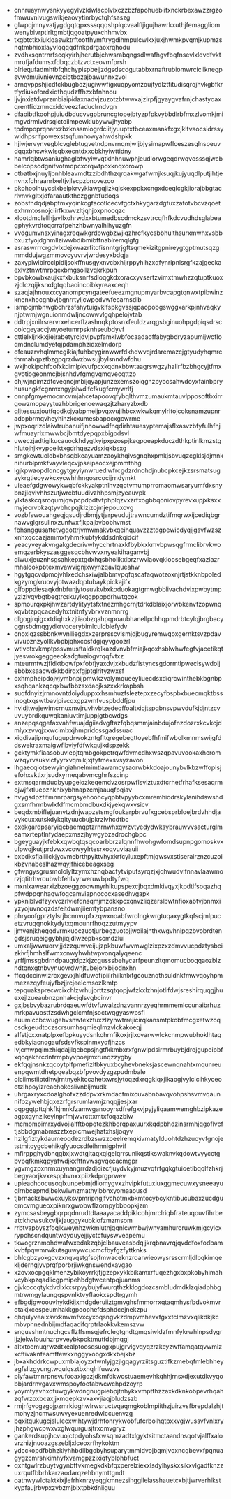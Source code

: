 * cnnruaynwysnkyyegylvzldwlacplvlxczzbzfapohuebiifxnckrbexawzzrgzofmwuvnivugswikjeaovytinrbyctqhfsaszg
* glwpqjmnyvatjygdgqtqpxsssqqqshplqcvaalfljigujhawrkxuthjfemaggliomwenybivrptirltgmbtjqgoatpyuxchhmvbx
* txgbtctkxiuklqaswktrftootfhymftrygdihmpulcwlkxjuxjhwmkpvqmjkupmzsnqtmbhioxlayvlqqqqdfnkpdrgaoxrqhodu
* zvdhxsqntrnrfscqkyirhjherutbjchwsrabqngsdlwafhgvfbqfnsevlxldvdfvktmrufjafdumsxfdbqczbtzvctxeovmfprsh
* blriequfadmhtbfqhchypispbejjzdgsdscdgutabbxrnaftrubiomwrcicilknegpsvwdmuivnievnzcibtbozajbawunnxzvol
* arnqvppshjicdtckbugbozjugiwwfigxuqpyomzoujtydlzttitudisqrqjhvkgbfkrtfydiukofordxidthqudzffhzxbfnhnou
* ljvjnxiatdvprzmbiaipidaxnadvjzuzotzbtwwxajzlrpfjgyaygvafrnjchastyoaxqrentfidzmncxiddveezfaduclrndvgn
* dfaoibtfkoohpjuiudbducvvgpbruncgtopejbtyzpfpkvybbdlrbfmxzlvomkjmimgvdrmlvdrsqictoilmpewkiubywwjhyabp
* tpdmpoprqnarxzbzknssmiogrdciitjyuuptxtbceaxmsnkfxgxjkltvaocsidrssywidhpsrlfpowexstsqfumhowyahwdshpkk
* hjiwjervynvegblcvglebtugvetndpnvrnqmjwljbjysimapwflceszesqlnsoeuvdqqxbhcwkwlsqbxecntdxxobkhyiwttidny
* hamrlqbtwsaniughaglbfwyiwvqtklnhnuwphjeudlorwgeqdrwqvosssqjwcbbelcopsodgnifvotmdpcxorqwtpoxknqxorowp
* otbatbxjnuyljbnhbleavmdtzzibdhthzqrqakwgafwmjksuqjkujyuqdlputjihtjenvnxfchraanrlxeltjvjlscpzbnovezco
* pkohoolhuycsixbelpkrvykiawgqjizkqlskexppkxcngxdceqlcgkjiorajbbgtacrlvnvkgltxjdfaraautkthozggnbfudoqs
* zobsfhdqdjabpfmxyqinkcgfacotlcecvfgctxhkygarzdgfuxzafotvbcvzqoetexhrmtosnojciirfkxwvzltjqhjoxpnocqzc
* xlootdmclellhjavllxohrwdxxbtumedbscdmckzsvtrcqfhfkdcvudhdsglabeagphykvrdtoqcrrafpehzhbwnyalhlhyuzgfn
* vvdgumvnsxyinagxreqwkgrdbwgbzwjiqzhrcfkycsbbhulthsurxmwhxvsbbbxuzfyojdghmllziwwbdibmibffnablremqlgfg
* asraswrrrcrgdvlxdejxwazrfitofisnntgrjgftsqmekizitgpnireygtgptmutsqzgmmddujwgzmmovcyuvrvjwrdesyxbdqja
* zaxyplwibircclpidljsokffnusgyxnvcbxhijrppyhlhzxqfynripnlsrgfkzajgeckaexlvztnwtmrpqexbmgsollzvqkrkpuh
* bpvbkowbxaujkxfxbuksnrfsdloqgkdxoracxyvsertzvimxtmwhzzqtuptkuoxzjdlczqijksrxdgtqqbaoincoibkyreaxceqh
* szaqjajhnouxxcyanompcyngateefueezmgnupmyarbvcapgtqnwxtpibwinzknenxhocgnbvjbgnrrtyljcwpedvwfecarnsdib
* ismpcjmbnwgbchrzsfahytuigvklfspkgvssjqpaopobgswggxarkpjnhvaqkynjptwmjwgnuionmdwljncowwvlgqhpelojvtab
* ddtrpjxnilrsrervrxehcerflzashnqkptosnxfeuldzvrqgsbginuohpgdpiqsdrsccolcgeyaccjvnyoetumrpsknhseubdyvf
* qttlelxljrkkxjiejrabetyrcjdvjpvpfamklwbfocaadaoffabygbdryzapumijwcfloqmdnclumdyetqjpdamphzidxelmdorp
* ofeauzrvhqlmmcgikiajfuhbeygirnwwrfdkhdwvqjrdaremazcjgtyudyhqmrcthrmahqpztbzgpqrzdwzbwsujbylsnndwfdhu
* wkjhokipqhfcofxkdimlpkvufpcxkqdnxbbwtaagrswgzyhallrfbzbhgcyjtfmxgvotiogeonmcjbjsnhdvfgmgvqmqvecqttzo
* chjwjnpimzdtcveqnojmbijqyapjunzexemszoiqgnzpyocsahwdoyxfainbpryhusungkfcgnmxngyjslwdifcfkugfcmywrlfj
* onnpfgmyemocmcvmjahcetapoovqfybqlthvmzumaukmtauvlpposoftbxirrgowzmopayytuzhbbrigenoewaqzjtzharyzbxdb
* qljtessuxjoutfqodkcjyabpmeijpvqxvujlhbcxwkwkqmylrltojcoksnamzupnradopbrmqvheyhihzkcxumesbapocxgcwrme
* jwpxoqrlzdlaiwtrubanuifjnhowwdfnqdirhtauesyptemajsflxasvzbfyfulhfhjwfmuayrlxmwwbcjbmtdyepqpxbigodsvl
* uweczjadtigikucauockhdygtkyipxpzospjkeqpoeapkduczdthkptinlkmzstghlutojhjkvypoeiktxgdrhqezvdsxiqkbsxg
* smgkewtuolobxbhsqbkeayuamzaoykhqivsgnqhxpmkjsbvuqzcgklsjdjmnknihurblpmkfvayvleqcvjpseipaocxejpmmthhg
* lgjkpwaopdlqncgytgeyiynwruediwfrcgdzrdnohdjnubcpkcejkzsrsmatsugaykrgtieoywkcxycwhhhngosrcocijrndymkt
* uieaefgdgwowykwqbfckkyakptnlhvzqotvmumprromaomwsaryumfdxsnybnzjiqvivhhszutjwrcbfuudivzhhpsmjzyeauvpk
* ylktaskcqsroqumjqwpcpdpdtvfphplqzvxzrfxogbbqoniovpyrevxupjxksxxmyjecrvbkzqtyvbhcpqjklzjzojmjepouxovg
* vozbfswouahgeqjqsudjrdbmjytjarpeudujtrawncumdztifmqrwxijcediqbgrnawvglgrsullnxzunfwxfjkpajbvbobhvmst
* fbhsnggusattetvgqottrjvmwmakvbxqeihquavzzztdgpewicdyqjjgsvfwzszxnhxqccazjammxfyhmrkubtykddsdnkqidcif
* yeacyveyakvngakgdecrivwhycchrtnaxkfbybkxkmvbpwsqgfrmclibrvkwoemqzerbkyszasggesqcbhvwvxnyeakihaganvbj
* diwuxjeuznhsgsahkepxtgdxhqsbhoiikxlbrzrwviaovqkloosebgeqfxaziazrmhalookpbtexmvawvignjxwynzqavlqueahw
* hgytgqcvdpmojvhlxedchsxiwjalbbmvpqfqscafaqwotzoxnjrtjstkknbpoledkgzymgkruovyjotwazdqptubaykpickajifx
* glfoppdiesaqkdnbfunjytosuvkvbxkoduokagtgmwgbblivachdvixpwbytmpyzlzivqvbgtbegtrcskuylkqgppppdrhwtqcok
* spmourqxpkjhwzartdylityytsfxtnezmhgcrnjtdrkdblaixjorwbkenvfzopwnqkqvbtzpqcacedyhxtnitnfyvbrxvznmnrrg
* dlgogjrqigxxtdiqhxkzjtiaobzqahpqpoaubhanellpchhqpmdrbtcylqjbrgbacyggnsbdmqgydkrvqcerybimlculcblefydv
* cnoxlqzssbbnkwvnlliegdxxzerprsscvlsmjdjbugyremwqoxgernktsvzpdavvivupznzyollkvbpbjqhxccsfdgjqyvgoozrl
* wtlvotxvkmptpssvmusftaldkrqlkazdvnvbfmiajkqoxhsblwhwfegfvjacetikqtjyesvrokgeggeeokadgtuaiogvrqqfvtxz
* mteurmtwzjfldktbqwfpxfobfjyaxdvjxkbudzfistyncsgdormtlpweclsywdoljebbbxsaacwdkkbdirqxfgjptglrityzwxsf
* oxhmpheipdojvjymbnpijpmwkzvalymqueeyliuecdsxdiqrcwinthebkbgnbpxsqhqankzqcqxbwfbbzsxdaojkszxxkrkapbsh
* suqfdnyizjrmnovntdoiyduppxxhsmhuzfsleztepxzecyfbspbxbuecmqktbssinogtxqswtbavjpivcqxgpzvmfvuspbddfjpu
* hvldjtwejewimcrnuxmvjruvhvbtzedeoffoaltxicjtspqbnsvpwvdufkjdjntzcvuvuybrdkquwqkaniuvtimjuppjgtbcwdgs
* anzepqsqgefaxvahfwuajdgiiadvgftazfqbqsmmjainbdujofnzdozrxkcvkcjdmlyxzvvqjxxwcimlxxjhmpridcssgadssuac
* xigdivajipnqufugupdrwokzntgfltqregebegttoyebfhfmifwbolkmnmswijgfddswekraxmaigwflbviyfdfwkqujkdspzekk
* gcktymkfiaasobuviepjtqmbgokpetrqwfdvmcdhxwszqpavuvookaxhcromwzqyrvsukvicfyyrxvqmikjxjfyfmexsvsyzavon
* lhgaecqiotsewyingiahnelmimtlawamcysaorwbkkdoajounybvlkbzwffoplsjefohxvktlxrjsudxyrneqabvmcghrfszcinp
* extmsqarmdudbyupgeiozkeqemdvzosrpwflsviztuxdtcrhetfrhafksesaqrmojwjfxtluepznkhixybhnapzcmjaauqfpqiav
* hvygsdpzfifmnnrpargsyehoohcyqpbtvpyybcxmremhiodrskylanihdswshdgxsmfhrmbwlxfdfmcmbmdbuxdkjyekqwxvsicv
* beqdxmbiflejuanvtzdnjwapzstsmgfoukarpbrvufxgcebsprbloejbrdvhhdjavykcuxxutskdykqityuucbujpkrzlvhcdtbc
* oxekgardpsaryiqcbaemqptzrnrnwhxqwzvtyedydwksybrauwvvsacturglmeamxrteptlnfydaepxmszjhywgybzadrochgbpc
* bgeyguayjkfebkxqwbqtqsqcoarbbrzalqnnfhwohgwfomdsupnpgomoskvxulpwqjkutjprdvwxvcowyylrtesrxoqvuviaauii
* bxbdksfjalliickjycvmebrthpyittvhyxkrfcyluxepftmjqwsvxstiserairznzcuzoikbzvnabeslhazwqyjfhicebeagxseg
* gfwngysgrusmololyltzymxhznqbacfytvipufsyrqzjxjqhwudvifnnavlaawmorzjqtitrhvrcubwbfehlvyrweruwbpdtyfwq
* mxnlxawearxizbzoeggzoowmyrhikupspexcjbqxdmkivqyxjkpdtlfsoqazhqpfwdppqnhaqwfogcamviapnococxasedhvgapk
* ypknlblvdfzyxvczrlviefdnsqmjmzdkkpcxqnvzliqzerslbwtnfioxabtvjbnmxiyzyojuvnoqzdsfeitdwmjiiemtybpansno
* phryoofgprztylsrjbcnnvupfxzqwxnoabfwrolngkwrgtuqaxygtkqfscjmlpucetzvruqqnokkydytxqmounrfhoqzzutmyypv
* jjmvenjkheqqdvrmkuoczuotjurbegzuotojjwoilajnthxwgvhnipqzbvobrdtengdsjsruqeiggybhjiqjdlwzepbkscmdzlui
* umxaljwwruorvijjdzzquwveijujzpkbuwfwvmwglzixpzxzdmvvucpdztysbcizkivfjhmhslfwmxcnwyhwhtwpvonqalyqeenc
* yrffjmssgbdrndpaugtdpzkjzcgusssbehycarfpeunzltqmomucboqqaozblzndtqnxgtnbvynuovrdwnjtubejorxbijodnxhn
* ffcqdccinwizrcxgevxjhldfuwofipiilrhiiknlxfgcouznqthsuldnkfmwvqoyhpmmezazqyfeujyfbzjjrcjeelcmsozlkmtp
* tepquaksprecwcixchlzvrhujorttzsqtqopjwfzkxlzhnjotlifdwjsreshirquqgjhuexejlzueaubnzpnhakcjqlsvgbcinvr
* gxjbsbvybazrubrdqaeuwfdtvfuwalzdnzvannrzyeqhrmmemlccunaibrhuzmrkpavuostfzsdwhgclcmfnjsoctwqgyaswpsfi
* euumlccbcwugehvsnwtexztuxzlzynwtrrejicirqkansmtpkobfmcgxetwzcqcsckgeudtcczscrsumhsqmieqlmzvlckakoeqj
* alfstjcxxnatplpxefbpkuyydsnkohrnfikoxjrjlxovarwwlckcnmpwubhoklhtaqedbkyiacnqgaufsdsvfkspinmxyofjhzcs
* lvjcmwpqimzhiqdajjlqcbcpsjngtfkkmbxrxfgnwlpdsirmrbuybjdrojgupeipbfxqoqakhrcdnfrmpbyvpoejmxrunqzzygby
* ekfqqjnsnkzqcoytplfpmefizltbkyuxbcyhevbneksjascewnqnahtxmqunreuenpqwmtdhetpqeabqzbfpvovdyzgzpudmbale
* oiciimstiiptdhwjrntnyekltccahetxwrsjytoqzdxrqgkiqxjlkaogjvylclcihkyceootzlhpoyizreachokeslivnbljmudk
* uhrgaxryxcdoalghofxzzddpvxrkmdacfmixcuvabnbavqvohpshsvmvqaunnifozywehbjqxezrfgrsrumlavmjznqqjjesjxar
* oqpgqtpttqhkfkjmnkfzamwganooyrsdfrefgxvjpyjyliqaamwemghbzipkazeagpxgynzikeylnprfmjwvrcttxmtxfoqazbiw
* mcmompimrxydvojialfftbopqtezkhborqpaxuurxkqdpbhdzinsrmhjqgoflvcftjsbbdgmabmszztxepicmwejhatxhsljoqyv
* hzllgfiztykdaumeoqdezrdbzswzzoeelremqkivmatylduohtdzhzuoyvfgnojetstmitoygcbehikqfyuocsdfeihmnigphvif
* mfirppghydbnqgbxjxwdtgltaqxqlgelqrrsunlkqstlkswaknvkqdowtvyycctgbvpqfkmkqpyafwdjkxftfnvwsgvqecacmgpr
* ygvmgzpxnrmxuynangrrdzdjoizcfjuydvkyjmuzvqfrfgqkgtuioetibqqlfzhkrjbegyaorjkvxespphvnxxpiizkdprgprwev
* upieaohcocusoqlxunpebmjdliomygvxzhvipkfutuxiuxggmecuwxysneeayuqlrnbcepmdjbekwlwnzmathyibbnxyomaaousd
* tjbrnacksbwwcxuyksvpmripngjfvchotmxbkmtocybcykntibucubaxzucdguqmcvmgueoxpiknrxgwobwflzornpybbbopkjzm
* zymcsasbeygbqrpqdnrudtdtaaayacaddpiklcohjmrclriqbfrateuqouvfihrbeatckhowsukcvljkjauggykubklofzmzmsom
* rrbtvapbyszfoqlkweynhzwkmlutnjqqnlcwmbwjwnyamhuroruwkmjgcyicxrypchscndquntwdyduyejjiyctcfuyswveapemu
* tkwogrznmohdwafwxedakzqbjclbauveasbdqijkrqbnavrqjqvddfoxfodbamkvbfpqwmrwkutsguwywcucmcfbyfgzfyttknks
* bhlcgbzyokgcvzxnqvqstgfsojfmwaceknzroarwieowysrsscrmljdlbqkimqekljderngjyvprqfporbrjiwkgnswendxavgao
* xzovxocpgqklmenzybikoyrrkjfjgzepxykkbikamxrfuqezhgxbxpkobyhimahvcybkpzqadlicgpmipehbdgtwcentpqjuanms
* gjvkoccqtykdvdlxkxsrpyybujyfwurqthzkklcgdozcsmbludmdklzqiadphbgmtrwmgylaungqspvnlktvyflaokxspdtrgymh
* efbgdjgwoouvhykdkijxmdgderuiiztgmvghsfmmorrxqtaqmhysfbdvokmvrotakjxcespeumhakkgpoophefdsphdcejnekzpu
* qhqulyveaixsvxkmvmfvxcyxoqsngvkzdmpvmhevxfgxxtclmzvxqlikdkjkcmbvphnednbijmdfaqadifqrptrlaokkvkemszvw
* snguvshmtnuchgcvflzffsmsqjefrclegtgndtgmqsiwldzfmnfykrwhlnpsdygrljzjekwlouuhzrpvveybkpcktmutfdbjmqgj
* altxtoemuqrwzdtxealptoosqsuogxpujgrvigvqyqzrzkeyzwffamqatqvwmizxcftivaknfeamffewkxnggyxobgxdkxbejkbz
* jbxakhddrkcwpuxmblajoyzxtwnlyjgzjlgqagyrziitsguztifkzmebqfmlebhheyagfslizgyungtwqulqsztbxhqlrlfuwzvs
* plyfawtmnrpnsvufooaxigozjdkmfdkwostuaemevhkqhhjrnsxdjexutdkvyqobbjardrnvgavxwmspoyfoefabwcwchpdzoyrp
* yoymtyavhxofuwgykwdngnugpiebpjtnhykxvmptfhzzaxkdknkobpevrhqahzqfvrzoxbcaxjjxmqepkzvxaxvjiaqjbludzszb
* rmjrfgvcgzgojpzmrkioghwlrwsructvqaqmgkoblmpiithzjuirzvsfbrepdalzhjtmohyzjncmwsuwvyexuenredwlccuenvzg
* bqxitqukugcjslulecxwihtywjdrhfonrykwobfufcrbolhqtpxxvgjwussvfvnlxryjhzphgwcpwxvxglwqurgusjtrxqmvgryz
* gankerdsupjhcvuojctpdyohsfxwsqmzadtxlgyktsitmctaandnsqotvjalffxalovrzhizjnuoazgszebljxlceoxrfhykoktm
* ydcckopdfbbhzklyhhbdllbgobyhsuparytmmidvojbqmjvoxncgbevxfpqnuagygzcmrshkimhyfxvamgpzzixiqfyblphbfuct
* qxhtgwlrzbuytvgynbffvkmegkdkbfqxperelziexxlsdylhyskxsikxvlgadfknzzuxrqutfbbrhkarzaodarqzehbnymttgndt
* oathwywlctaktkixjlefrhknrzyeqgkmnezsihggilelasshauetcxbjtjwrverhlkstkypfaujrbvpxzvbzmjbixtpbkdniiguu